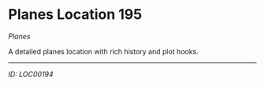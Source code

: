 # Planes Location 195

*Planes*

A detailed planes location with rich history and plot hooks.

---
*ID: LOC00194*